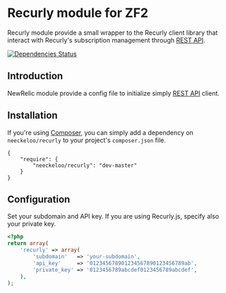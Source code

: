 Recurly module for ZF2
======================

Recurly module provide a small wrapper to the Recurly client library that interact with Recurly's subscription management through [REST API](http://support.recurly.com/faqs/api).

[![Dependencies Status](https://d2xishtp1ojlk0.cloudfront.net/d/11902444)](http://depending.in/neeckeloo/Recurly)

Introduction
------------

NewRelic module provide a config file to initialize simply [REST API](http://support.recurly.com/faqs/api) client.

Installation
------------

If you're using [Composer](http://getcomposer.org/), you can simply add a dependency on `neeckeloo/recurly` to your project's `composer.json` file.

    {
        "require": {
            "neeckeloo/recurly": "dev-master"
        }
    }

Configuration
-------------

Set your subdomain and API key. If you are using Recurly.js, specify also your private key.

```php
<?php
return array(
    'recurly' => array(
        'subdomain'   => 'your-subdomain',
        'api_key'     => '012345678901234567890123456789ab',
        'private_key' => '0123456789abcdef0123456789abcdef',
    ),
);
```
